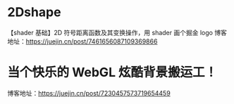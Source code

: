 # 2Dshape

【shader 基础】2D 符号距离函数及其变换操作，用 shader 画个掘金 logo
博客地址：https://juejin.cn/post/7461656087109369866

# 当个快乐的 WebGL 炫酷背景搬运工！

博客地址：https://juejin.cn/post/7230457573719654459
